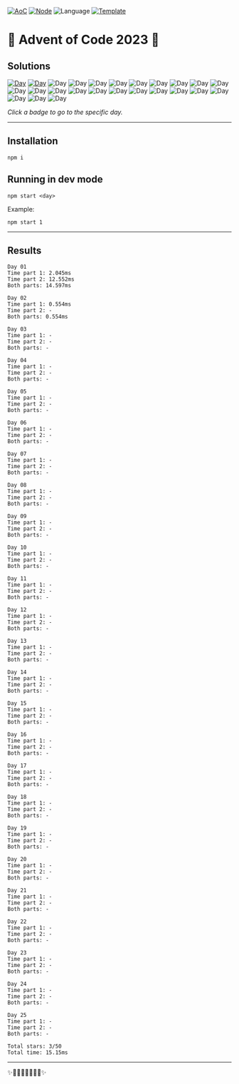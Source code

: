<!-- Entries between SOLUTIONS and RESULTS tags are auto-generated -->

[![AoC](https://badgen.net/badge/AoC/2023/blue)](https://adventofcode.com/2023)
[![Node](https://badgen.net/badge/Node/v16.13.0+/blue)](https://nodejs.org/en/download/)
![Language](https://badgen.net/badge/Language/JavaScript/blue)
[![Template](https://badgen.net/badge/Template/aocrunner/blue)](https://github.com/caderek/aocrunner)

# 🎄 Advent of Code 2023 🎄

## Solutions

<!--SOLUTIONS-->

[![Day](https://badgen.net/badge/01/%E2%98%85%E2%98%85/green)](src/day01)
[![Day](https://badgen.net/badge/02/%E2%98%85%E2%98%86/yellow)](src/day02)
![Day](https://badgen.net/badge/03/%E2%98%86%E2%98%86/gray)
![Day](https://badgen.net/badge/04/%E2%98%86%E2%98%86/gray)
![Day](https://badgen.net/badge/05/%E2%98%86%E2%98%86/gray)
![Day](https://badgen.net/badge/06/%E2%98%86%E2%98%86/gray)
![Day](https://badgen.net/badge/07/%E2%98%86%E2%98%86/gray)
![Day](https://badgen.net/badge/08/%E2%98%86%E2%98%86/gray)
![Day](https://badgen.net/badge/09/%E2%98%86%E2%98%86/gray)
![Day](https://badgen.net/badge/10/%E2%98%86%E2%98%86/gray)
![Day](https://badgen.net/badge/11/%E2%98%86%E2%98%86/gray)
![Day](https://badgen.net/badge/12/%E2%98%86%E2%98%86/gray)
![Day](https://badgen.net/badge/13/%E2%98%86%E2%98%86/gray)
![Day](https://badgen.net/badge/14/%E2%98%86%E2%98%86/gray)
![Day](https://badgen.net/badge/15/%E2%98%86%E2%98%86/gray)
![Day](https://badgen.net/badge/16/%E2%98%86%E2%98%86/gray)
![Day](https://badgen.net/badge/17/%E2%98%86%E2%98%86/gray)
![Day](https://badgen.net/badge/18/%E2%98%86%E2%98%86/gray)
![Day](https://badgen.net/badge/19/%E2%98%86%E2%98%86/gray)
![Day](https://badgen.net/badge/20/%E2%98%86%E2%98%86/gray)
![Day](https://badgen.net/badge/21/%E2%98%86%E2%98%86/gray)
![Day](https://badgen.net/badge/22/%E2%98%86%E2%98%86/gray)
![Day](https://badgen.net/badge/23/%E2%98%86%E2%98%86/gray)
![Day](https://badgen.net/badge/24/%E2%98%86%E2%98%86/gray)
![Day](https://badgen.net/badge/25/%E2%98%86%E2%98%86/gray)

<!--/SOLUTIONS-->

_Click a badge to go to the specific day._

---

## Installation

```
npm i
```

## Running in dev mode

```
npm start <day>
```

Example:

```
npm start 1
```

---

## Results

<!--RESULTS-->

```
Day 01
Time part 1: 2.045ms
Time part 2: 12.552ms
Both parts: 14.597ms
```

```
Day 02
Time part 1: 0.554ms
Time part 2: -
Both parts: 0.554ms
```

```
Day 03
Time part 1: -
Time part 2: -
Both parts: -
```

```
Day 04
Time part 1: -
Time part 2: -
Both parts: -
```

```
Day 05
Time part 1: -
Time part 2: -
Both parts: -
```

```
Day 06
Time part 1: -
Time part 2: -
Both parts: -
```

```
Day 07
Time part 1: -
Time part 2: -
Both parts: -
```

```
Day 08
Time part 1: -
Time part 2: -
Both parts: -
```

```
Day 09
Time part 1: -
Time part 2: -
Both parts: -
```

```
Day 10
Time part 1: -
Time part 2: -
Both parts: -
```

```
Day 11
Time part 1: -
Time part 2: -
Both parts: -
```

```
Day 12
Time part 1: -
Time part 2: -
Both parts: -
```

```
Day 13
Time part 1: -
Time part 2: -
Both parts: -
```

```
Day 14
Time part 1: -
Time part 2: -
Both parts: -
```

```
Day 15
Time part 1: -
Time part 2: -
Both parts: -
```

```
Day 16
Time part 1: -
Time part 2: -
Both parts: -
```

```
Day 17
Time part 1: -
Time part 2: -
Both parts: -
```

```
Day 18
Time part 1: -
Time part 2: -
Both parts: -
```

```
Day 19
Time part 1: -
Time part 2: -
Both parts: -
```

```
Day 20
Time part 1: -
Time part 2: -
Both parts: -
```

```
Day 21
Time part 1: -
Time part 2: -
Both parts: -
```

```
Day 22
Time part 1: -
Time part 2: -
Both parts: -
```

```
Day 23
Time part 1: -
Time part 2: -
Both parts: -
```

```
Day 24
Time part 1: -
Time part 2: -
Both parts: -
```

```
Day 25
Time part 1: -
Time part 2: -
Both parts: -
```

```
Total stars: 3/50
Total time: 15.15ms
```

<!--/RESULTS-->

---

✨🎄🎁🎄🎅🎄🎁🎄✨